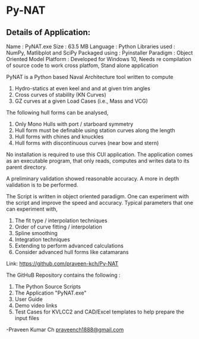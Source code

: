 # Py-NAT

Details of Application:
-----------------------------------
Name 		: PyNAT.exe
Size 		: 63.5 MB
Language 	: Python
Libraries used  : NumPy, Matlibplot and SciPy
Packaged using 	: Pyinstaller
Paradigm 	: Object Oriented Model
Platform 	: Developed for Windows 10, Needs re compilation of source code to work cross platfom, Stand alone application

PyNAT is a Python based Naval Architecture tool written to compute

 1. Hydro-statics at even keel and and at given trim angles
 2. Cross curves of stability (KN Curves)
 3. GZ curves at a given Load Cases (i.e., Mass and VCG)

The following hull forms can be analysed, 

 1. Only Mono Hulls with port / starboard symmetry
 2. Hull form must be definable using station curves along the length
 2. Hull forms with chines and knuckles
 3. Hull forms with discontinuous curves (near bow and stern)

No installation is required to use this CUI application. 
The application comes as an executable program, that only reads, computes and writes data to its parent directory.

A preliminary validation showed reasonable accuracy. A more in depth validation is to be performed.

The Script is written in object oriented paradigm.
One can experiment with the script and improve the speed and accuracy. 
Typical parameters that one can experiment with,
 1. The fit type / interpolation techniques
 2. Order of curve fitting / interpolation
 3. Spline smoothing
 3. Integration techniques
 4. Extending to perform advanced calculations
 5. Consider advanced hull forms like catamarans

Link: https://github.com/praveen-kch/Py-NAT

The GitHuB Repository contains the following :
 1. The Python Source Scripts
 2. The Application "PyNAT.exe"
 3. User Guide
 4. Demo video links
 5. Test Cases for KVLCC2 and CAD/Excel templates to help prepare the input files


-Praveen Kumar Ch
praveench1888@gmail.com
